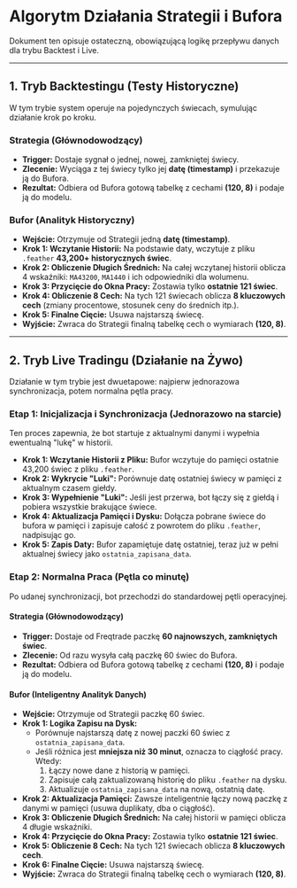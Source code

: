 # Algorytm Działania Strategii i Bufora

Dokument ten opisuje ostateczną, obowiązującą logikę przepływu danych dla trybu Backtest i Live.

---

## 1. Tryb Backtestingu (Testy Historyczne)

W tym trybie system operuje na pojedynczych świecach, symulując działanie krok po kroku.

### Strategia (Głównodowodzący)
- **Trigger:** Dostaje sygnał o jednej, nowej, zamkniętej świecy.
- **Zlecenie:** Wyciąga z tej świecy tylko jej **datę (timestamp)** i przekazuje ją do Bufora.
- **Rezultat:** Odbiera od Bufora gotową tabelkę z cechami **(120, 8)** i podaje ją do modelu.

### Bufor (Analityk Historyczny)
- **Wejście:** Otrzymuje od Strategii jedną **datę (timestamp)**.
- **Krok 1: Wczytanie Historii:** Na podstawie daty, wczytuje z pliku `.feather` **43,200+ historycznych świec**.
- **Krok 2: Obliczenie Długich Średnich:** Na całej wczytanej historii oblicza 4 wskaźniki: `MA43200`, `MA1440` i ich odpowiedniki dla wolumenu.
- **Krok 3: Przycięcie do Okna Pracy:** Zostawia tylko **ostatnie 121 świec**.
- **Krok 4: Obliczenie 8 Cech:** Na tych 121 świecach oblicza **8 kluczowych cech** (zmiany procentowe, stosunek ceny do średnich itp.).
- **Krok 5: Finalne Cięcie:** Usuwa najstarszą świecę.
- **Wyjście:** Zwraca do Strategii finalną tabelkę cech o wymiarach **(120, 8)**.

---

## 2. Tryb Live Tradingu (Działanie na Żywo)

Działanie w tym trybie jest dwuetapowe: najpierw jednorazowa synchronizacja, potem normalna pętla pracy.

### Etap 1: Inicjalizacja i Synchronizacja (Jednorazowo na starcie)

Ten proces zapewnia, że bot startuje z aktualnymi danymi i wypełnia ewentualną "lukę" w historii.

- **Krok 1: Wczytanie Historii z Pliku:** Bufor wczytuje do pamięci ostatnie 43,200 świec z pliku `.feather`.
- **Krok 2: Wykrycie "Luki":** Porównuje datę ostatniej świecy w pamięci z aktualnym czasem giełdy.
- **Krok 3: Wypełnienie "Luki":** Jeśli jest przerwa, bot łączy się z giełdą i pobiera wszystkie brakujące świece.
- **Krok 4: Aktualizacja Pamięci i Dysku:** Dołącza pobrane świece do bufora w pamięci i zapisuje całość z powrotem do pliku `.feather`, nadpisując go.
- **Krok 5: Zapis Daty:** Bufor zapamiętuje datę ostatniej, teraz już w pełni aktualnej świecy jako `ostatnia_zapisana_data`.

### Etap 2: Normalna Praca (Pętla co minutę)

Po udanej synchronizacji, bot przechodzi do standardowej pętli operacyjnej.

#### Strategia (Głównodowodzący)
- **Trigger:** Dostaje od Freqtrade paczkę **60 najnowszych, zamkniętych świec**.
- **Zlecenie:** Od razu wysyła całą paczkę 60 świec do Bufora.
- **Rezultat:** Odbiera od Bufora gotową tabelkę z cechami **(120, 8)** i podaje ją do modelu.

#### Bufor (Inteligentny Analityk Danych)
- **Wejście:** Otrzymuje od Strategii paczkę 60 świec.
- **Krok 1: Logika Zapisu na Dysk:**
    - Porównuje najstarszą datę z nowej paczki 60 świec z `ostatnia_zapisana_data`.
    - Jeśli różnica jest **mniejsza niż 30 minut**, oznacza to ciągłość pracy. Wtedy:
        1. Łączy nowe dane z historią w pamięci.
        2. Zapisuje całą zaktualizowaną historię do pliku `.feather` na dysku.
        3. Aktualizuje `ostatnia_zapisana_data` na nową, ostatnią datę.
- **Krok 2: Aktualizacja Pamięci:** Zawsze inteligentnie łączy nową paczkę z danymi w pamięci (usuwa duplikaty, dba o ciągłość).
- **Krok 3: Obliczenie Długich Średnich:** Na całej historii w pamięci oblicza 4 długie wskaźniki.
- **Krok 4: Przycięcie do Okna Pracy:** Zostawia tylko **ostatnie 121 świec**.
- **Krok 5: Obliczenie 8 Cech:** Na tych 121 świecach oblicza **8 kluczowych cech**.
- **Krok 6: Finalne Cięcie:** Usuwa najstarszą świecę.
- **Wyjście:** Zwraca do Strategii finalną tabelkę cech o wymiarach **(120, 8)**.

